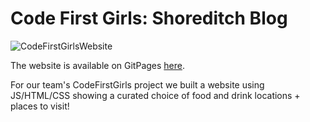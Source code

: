 # Code First Girls: Shoreditch Blog

![CodeFirstGirlsWebsite](./imgs/codefirstgirls_website.gif)

The website is available on GitPages [here](https://saumya159.github.io/CodeFirstGirls-Shoreditch).

For our team's CodeFirstGirls project we built a website using JS/HTML/CSS showing a curated choice of food and drink locations + places to visit! 
